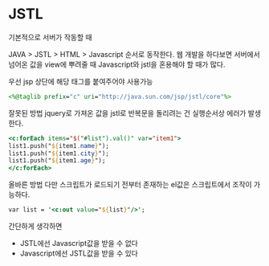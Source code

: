 # JSTL

기본적으로 서버가 작동할 때

JAVA > JSTL > HTML > Javascript 순서로 동작한다.
웹 개발을 하다보면 서버에서 넘어온 값을 view에 뿌려줄 때 Javascript와 jstl을 혼용해야 할 때가 많다.

우선 jsp 상단에 해당 태그를 붙여주어야 사용가능
```jsp
<%@taglib prefix="c" uri="http://java.sun.com/jsp/jstl/core"%>
```

잘못된 방법
jquery로 가져온 값을 jstl로 반복문을 돌리려는 건 실행순서상 에러가 발생한다.
```jsp
<c:forEach items="$("#list").val()" var="item1">
list1.push("${item1.name}");
list1.push("${item1.city}");
list1.push("${item1.age}");
</c:forEach>
```

올바른 방법
다만 스크립트가 로드되기 전부터 존재하는 el값은 스크립트에서 조작이 가능하다.
```jsp
var list = '<c:out value="${list}"/>';
```

간단하게 생각하면

- JSTL에선 Javascript값을 받을 수 없다
- Javascript에선 JSTL값을 받을 수 있다
